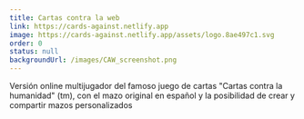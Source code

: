 ```yaml
---
title: Cartas contra la web
link: https://cards-against.netlify.app
image: https://cards-against.netlify.app/assets/logo.8ae497c1.svg
order: 0
status: null
backgroundUrl: /images/CAW_screenshot.png
---
```


Versión online multijugador del famoso juego de cartas "Cartas contra la humanidad" (tm), con el mazo original en español y la posibilidad de crear y compartir mazos personalizados


